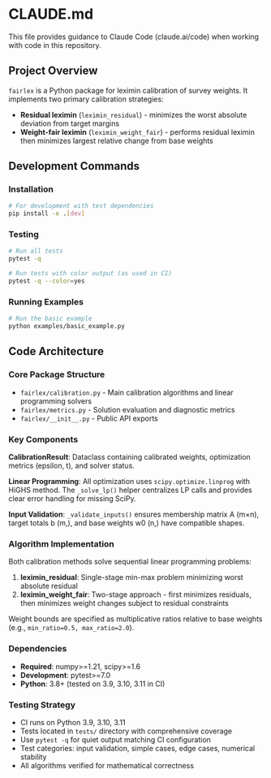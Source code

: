 # CLAUDE.md

This file provides guidance to Claude Code (claude.ai/code) when working with code in this repository.

## Project Overview

`fairlex` is a Python package for leximin calibration of survey weights. It implements two primary calibration strategies:

- **Residual leximin** (`leximin_residual`) - minimizes the worst absolute deviation from target margins
- **Weight-fair leximin** (`leximin_weight_fair`) - performs residual leximin then minimizes largest relative change from base weights

## Development Commands

### Installation
```bash
# For development with test dependencies
pip install -e .[dev]
```

### Testing
```bash
# Run all tests
pytest -q

# Run tests with color output (as used in CI)
pytest -q --color=yes
```

### Running Examples
```bash
# Run the basic example
python examples/basic_example.py
```

## Code Architecture

### Core Package Structure
- `fairlex/calibration.py` - Main calibration algorithms and linear programming solvers
- `fairlex/metrics.py` - Solution evaluation and diagnostic metrics
- `fairlex/__init__.py` - Public API exports

### Key Components

**CalibrationResult**: Dataclass containing calibrated weights, optimization metrics (epsilon, t), and solver status.

**Linear Programming**: All optimization uses `scipy.optimize.linprog` with HiGHS method. The `_solve_lp()` helper centralizes LP calls and provides clear error handling for missing SciPy.

**Input Validation**: `_validate_inputs()` ensures membership matrix A (m×n), target totals b (m,), and base weights w0 (n,) have compatible shapes.

### Algorithm Implementation

Both calibration methods solve sequential linear programming problems:

1. **leximin_residual**: Single-stage min-max problem minimizing worst absolute residual
2. **leximin_weight_fair**: Two-stage approach - first minimizes residuals, then minimizes weight changes subject to residual constraints

Weight bounds are specified as multiplicative ratios relative to base weights (e.g., `min_ratio=0.5, max_ratio=2.0`).

### Dependencies
- **Required**: numpy>=1.21, scipy>=1.6
- **Development**: pytest>=7.0
- **Python**: 3.8+ (tested on 3.9, 3.10, 3.11 in CI)

### Testing Strategy
- CI runs on Python 3.9, 3.10, 3.11
- Tests located in `tests/` directory with comprehensive coverage
- Use `pytest -q` for quiet output matching CI configuration  
- Test categories: input validation, simple cases, edge cases, numerical stability
- All algorithms verified for mathematical correctness